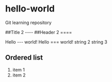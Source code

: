 # hello-world
Git learning repository

##Title 2 ----
##Header 2 ====

Hello --- world!
Hello === world!
string 2
string 3

## Ordered list
1. item 1
1. item 2